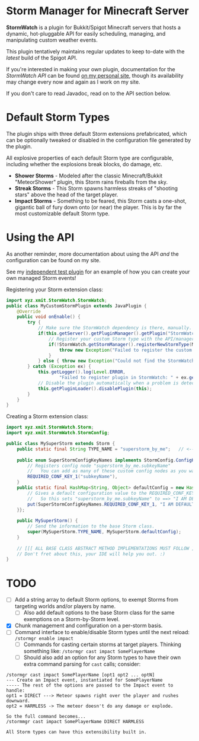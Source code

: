 # Storm Manager for Minecraft Server
**StormWatch** is a plugin for Bukkit/Spigot Minecraft servers that hosts a dynamic, hot-pluggable API for
easily scheduling, managing, and manipulating custom weather events.

This plugin tentatively maintains regular updates to keep to-date with the _latest_ build of the Spigot API.

If you're interested in making your own plugin, documentation for the _StormWatch API_ can be found [on my personal site](https://xmit.xyz/spigot/StormWatch/manual.html),
though its availability may change every now and again as I work on my site.

If you don't care to read Javadoc, read on to the API section below.

# Default Storm Types
The plugin ships with three default Storm extensions prefabricated, which can be optionally tweaked or disabled in
the configuration file generated by the plugin.

All explosive properties of each default Storm type are configurable, including whether the explosions break blocks, do damage, etc.

- **Shower Storms** - Modeled after the classic Minecraft/Bukkit "MeteorShower" plugin, this Storm rains fireballs from the sky.
- **Streak Storms** - This Storm spawns harmless streaks of "shooting stars" above the head of the target player.
- **Impact Storms** - Something to be feared, this Storm casts a one-shot, gigantic ball of fury down onto (or near) the player. 
  This is by far the most customizable default Storm type.


# Using the API
As another reminder, more documentation about using the API _and_ the configuration can be found on my site.

See my [independent test plugin](https://github.com/NotsoanoNimus/Darude-Sandstorm-Test) for an example of how you can create your own managed Storm events!

Registering your Storm extension class:
```java
import xyz.xmit.StormWatch.StormWatch;
public class MyCustomStormPlugin extends JavaPlugin {
    @Override
    public void onEnable() {
        try {
            // Make sure the StormWatch dependency is there, manually.
            if(this.getServer().getPluginManager().getPlugin("StormWatch") != null) {
                // Register your custom Storm type with the API/manager plugin.
                if(!StormWatch.getStormManager().registerNewStormType(MySuperStorm.class)) {
                    throw new Exception("Failed to register the custom Storm type.");  
                }
            } else { throw new Exception("Could not find the StormWatch plugin."); }
        } catch (Exception ex) {
            this.getLogger().log(Level.ERROR,
                    "Failed to register plugin in StormWatch: " + ex.getMessage());
            // Disable the plugin automatically when a problem is detected.
            this.getPluginLoader().disablePlugin(this);
        }
    }
}
```

Creating a Storm extension class:
```java
import xyz.xmit.StormWatch.Storm;
import xyz.xmit.StormWatch.StormConfig;

public class MySuperStorm extends Storm {
    public static final String TYPE_NAME = "superstorm_by_me";   // <-- Must be GLOBALLY UNIQUE
    
    public enum SuperStormConfigKeyNames implements StormConfig.ConfigKeySet {
        // Registers config node "superstorm_by_me.subkeyName"
        //   You can add as many of these custom config nodes as you want.
        REQUIRED_CONF_KEY_1("subkeyName"),
    }
    public static final HashMap<String, Object> defaultConfig = new HashMap<>() {{
        // Gives a default configuration value to the REQUIRED_CONF_KEY_1 tag above.
        //   So this sets "superstorm_by_me.subkeyName" to ==> "I AM DEFAULT" in the StormWatch config.yml
        put(SuperStormConfigKeyNames.REQUIRED_CONF_KEY_1, "I AM DEFAULT");
    }};
    
    public MySuperStorm() {
        // Send the information to the base Storm class.
        super(MySuperStorm.TYPE_NAME, MySuperStorm.defaultConfig);
    }
    
    // [[[ ALL BASE CLASS ABSTRACT METHOD IMPLEMENTATIONS MUST FOLLOW ]]]
    // Don't fret about this, your IDE will help you out. :)
}
```

# TODO
- [ ] Add a string array to default Storm options, to exempt Storms from targeting worlds and/or players by name.
  - [ ] Also add default options to the base Storm class for the same exemptions on a Storm-by-Storm level.
- [X] Chunk management and configuration on a per-storm basis.
- [ ] Command interface to enable/disable Storm types until the next reload: `/stormgr enable impact`
  - [ ] Commands for casting certain storms at target players. Thinking something like: `/stormgr cast impact SomePlayerName`
  - [ ] Should also add an option for any Storm types to have their own extra command parsing for `cast` calls; consider:
```
/stormgr cast impact SomePlayerName [opt1 opt2 ... optN]
--- Create an Impact event, instantiated for SomePlayerName
----- The rest of the options are passed to the Impact event to handle:
opt1 = DIRECT ---> Meteor spawns right over the player and rushes downward. 
opt2 = HARMLESS -> The meteor doesn't do any damage or explode.

So the full command becomes...
/stormmgr cast impact SomePlayerName DIRECT HARMLESS

All Storm types can have this extensibility built in.
```